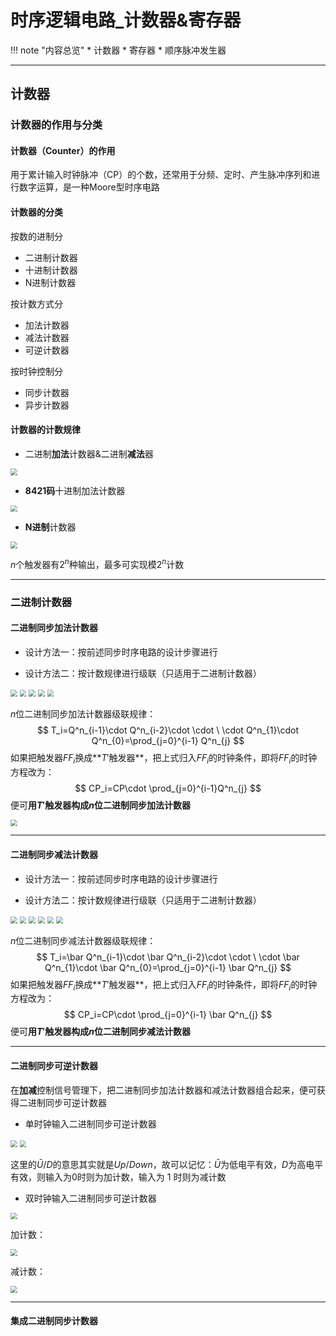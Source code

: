 # 时序逻辑电路_计数器&寄存器

!!! note "内容总览"
	* 计数器
	* 寄存器
	* 顺序脉冲发生器

---

## 计数器

### 计数器的作用与分类

#### 计数器（Counter）的作用

用于累计输入时钟脉冲（CP）的个数，还常用于分频、定时、产生脉冲序列和进行数字运算，是一种Moore型时序电路

#### 计数器的分类

按数的进制分

* 二进制计数器
* 十进制计数器
* N进制计数器

按计数方式分

* 加法计数器
* 减法计数器
* 可逆计数器

按时钟控制分

* 同步计数器
* 异步计数器

#### 计数器的计数规律

* 二进制**加法**计数器&二进制**减法**器

<img src="https://wbx-1328220477.cos.ap-shanghai.myqcloud.com/202502062217416.png" style="zoom:67%;" />

* **8421码**十进制加法计数器

<img src="https://wbx-1328220477.cos.ap-shanghai.myqcloud.com/202502062219856.png" style="zoom:67%;" />

* **N进制**计数器

<img src="https://wbx-1328220477.cos.ap-shanghai.myqcloud.com/202502062220210.png" style="zoom:67%;" />

$n$个触发器有$2^n$种输出，最多可实现模$2^n$计数

---

### 二进制计数器

#### 二进制同步加法计数器

* 设计方法一：按前述同步时序电路的设计步骤进行

* 设计方法二：按计数规律进行级联（只适用于二进制计数器）

<img src="https://wbx-1328220477.cos.ap-shanghai.myqcloud.com/202502071338066.png" style="zoom:67%;" />

<img src="https://wbx-1328220477.cos.ap-shanghai.myqcloud.com/202502071341598.png" style="zoom:67%;" />

<img src="https://wbx-1328220477.cos.ap-shanghai.myqcloud.com/202502071344800.png" style="zoom:67%;" />

<img src="https://wbx-1328220477.cos.ap-shanghai.myqcloud.com/202502071345552.png" style="zoom:67%;" />

<img src="https://wbx-1328220477.cos.ap-shanghai.myqcloud.com/202502071348992.png" style="zoom:67%;" />

$n$位二进制同步加法计数器级联规律：
$$
T_i=Q^n_{i-1}\cdot Q^n_{i-2}\cdot \cdot \ \cdot Q^n_{1}\cdot Q^n_{0}=\prod_{j=0}^{i-1} Q^n_{j}
$$
如果把触发器$FF_i$换成**${T}'$触发器**，把上式归入$FF_i$的时钟条件，即将$FF_i$的时钟方程改为：
$$
CP_i=CP\cdot \prod_{j=0}^{i-1}Q^n_{j}
$$
便可**用${T}'$触发器构成$n$位二进制同步加法计数器**

<img src="https://wbx-1328220477.cos.ap-shanghai.myqcloud.com/202502071401347.png" style="zoom:67%;" />

---

#### 二进制同步减法计数器

* 设计方法一：按前述同步时序电路的设计步骤进行

* 设计方法二：按计数规律进行级联（只适用于二进制计数器）

<img src="https://wbx-1328220477.cos.ap-shanghai.myqcloud.com/202502071404103.png" style="zoom:67%;" />

<img src="https://wbx-1328220477.cos.ap-shanghai.myqcloud.com/202502071406517.png" style="zoom:67%;" />

<img src="https://wbx-1328220477.cos.ap-shanghai.myqcloud.com/202502071408670.png" style="zoom:67%;" />

<img src="https://wbx-1328220477.cos.ap-shanghai.myqcloud.com/202502071409601.png" style="zoom:67%;" />

<img src="https://wbx-1328220477.cos.ap-shanghai.myqcloud.com/202502071410158.png" style="zoom:67%;" />

<img src="https://wbx-1328220477.cos.ap-shanghai.myqcloud.com/202502071411655.png" style="zoom:67%;" />

$n$位二进制同步减法计数器级联规律：
$$
T_i=\bar Q^n_{i-1}\cdot \bar Q^n_{i-2}\cdot \cdot \ \cdot \bar Q^n_{1}\cdot \bar Q^n_{0}=\prod_{j=0}^{i-1} \bar Q^n_{j}
$$
如果把触发器$FF_i$换成**${T}'$触发器**，把上式归入$FF_i$的时钟条件，即将$FF_i$的时钟方程改为：
$$
CP_i=CP\cdot \prod_{j=0}^{i-1} \bar Q^n_{j}
$$
便可**用${T}'$触发器构成$n$位二进制同步减法计数器**

---

#### 二进制同步可逆计数器

在**加减**控制信号管理下，把二进制同步加法计数器和减法计数器组合起来，便可获得二进制同步可逆计数器

* 单时钟输入二进制同步可逆计数器

<img src="https://wbx-1328220477.cos.ap-shanghai.myqcloud.com/202502071418572.png" style="zoom:67%;" />

<img src="https://wbx-1328220477.cos.ap-shanghai.myqcloud.com/202502071420658.png" style="zoom:67%;" />

这里的$\bar U/D$的意思其实就是$Up/Down$，故可以记忆：$\bar U$为低电平有效，$D$为高电平有效，则输入为0时则为加计数，输入为 1 时则为减计数

* 双时钟输入二进制同步可逆计数器

<img src="https://wbx-1328220477.cos.ap-shanghai.myqcloud.com/202502071424744.png" style="zoom:67%;" />

加计数：

<img src="https://wbx-1328220477.cos.ap-shanghai.myqcloud.com/202502071425597.png" style="zoom:67%;" />

减计数：

<img src="https://wbx-1328220477.cos.ap-shanghai.myqcloud.com/202502071426472.png" style="zoom:67%;" />

---

#### 集成二进制同步计数器

